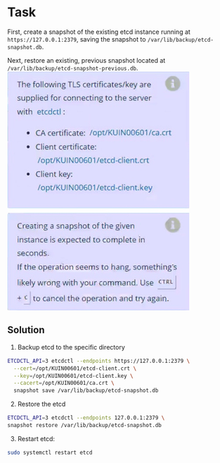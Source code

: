 # Task
First, create a snapshot of the existing etcd instance running at `https://127.0.0.1:2379`, saving the snapshot to `/var/lib/backup/etcd-snapshot.db`.

Next, restore an existing, previous snapshot located at `/var/lib/backup/etcd-snapshot-previous.db`.
![img](./img/t4.jpg)

## Solution
1. Backup etcd to the specific directory
```bash
ETCDCTL_API=3 etcdctl --endpoints https://127.0.0.1:2379 \
  --cert=/opt/KUIN00601/etcd-client.crt \
  --key=/opt/KUIN00601/etcd-client.key \
  --cacert=/opt/KUIN00601/ca.crt \
  snapshot save /var/lib/backup/etcd-snapshot.db
```

2. Restore the etcd
```bash
ETCDCTL_API=3 etcdctl --endpoints 127.0.0.1:2379 \
snapshot restore /var/lib/backup/etcd-snapshot.db
```

3. Restart etcd:
```bash
sudo systemctl restart etcd
```